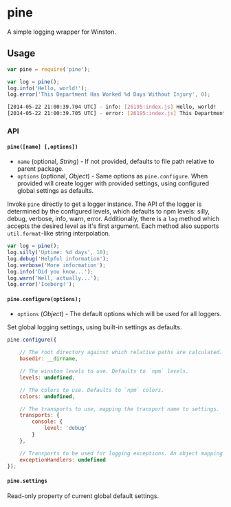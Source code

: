 # pine

A simple logging wrapper for Winston.


## Usage
```javascript
var pine = require('pine');

var log = pine();
log.info('Hello, world!');
log.error('This Department Has Worked %d Days Without Injury', 0);
```

```bash
[2014-05-22 21:00:39.704 UTC] - info: [26195:index.js] Hello, world!
[2014-05-22 21:00:39.705 UTC] - error: [26195:index.js] This Department Has Worked 0 Days Without Injury
```


### API
#### `pine([name] [,options])`
- `name` (optional, *String*) - If not provided, defaults to file path relative to parent package.
- `options` (optional, *Object*) - Same options as `pine.configure`. When provided will create logger with provided
settings, using configured global settings as defaults.

Invoke `pine` directly to get a logger instance. The API of the logger is determined by the configured levels, which defaults
to npm levels: silly, debug, verbose, info, warn, error. Additionally, there is a `log` method which accepts the desired
level as it's first argument. Each method also supports `util.format`-like string interpolation.

```javascript
var log = pine();
log.silly('Uptime: %d days', 10);
log.debug('Helpful information');
log.verbose('More information');
log.info('Did you know...');
log.warn('Well, actually...');
log.error('Iceberg!');
```


#### `pine.configure(options);`
- `options` (*Object*) - The default options which will be used for all loggers.

Set global logging settings, using built-in settings as defaults.

```javascript
pine.configure({

    // The root directory against which relative paths are calculated. Defaults to root of calling module.
    basedir: __dirname,

    // The winston levels to use. Defaults to `npm` levels.
    levels: undefined,

    // The colors to use. Defaults to `npm` colors.
    colors: undefined,

    // The transports to use, mapping the transport name to settings.
    transports: {
        console: {
            level: 'debug'
        }
    },

    // Transports to be used for logging exceptions. An object mapping the transport name to settings.
    exceptionHandlers: undefined
});
```


#### `pine.settings`
Read-only property of current global default settings.